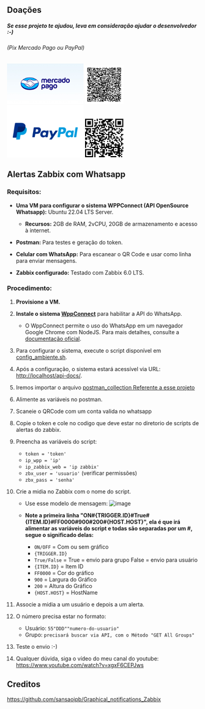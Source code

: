 ## Doações 
##### Se esse projeto te ajudou, leva em consideração ajudar o desenvolvedor :-)
###### (Pix Mercado Pago ou PayPal)


[<img src="https://github.com/marcilioramos/estudos_msr/blob/main/repoimagens/logo-mercadopago.jpg?raw=true" width="200">](https://seu_link_de_doacao_no_Mercado_Pago)
[<img src="https://raw.githubusercontent.com/marcilioramos/estudos_msr/main/repoimagens/qrcode-mercadolivre.jpeg?raw=true" width="100">](https://seu_QR_Code_no_Mercado_Pago)
[<img src="https://raw.githubusercontent.com/marcilioramos/estudos_msr/main/repoimagens/paypal.jpg?raw=true" width="200">](https://seu_link_de_doacao_no_Mercado_Pago)
[<img src="https://raw.githubusercontent.com/marcilioramos/estudos_msr/main/repoimagens/QR%20Code.png?raw=true" width="100">](https://seu_QR_Code_no_Mercado_Pago)



## Alertas Zabbix com Whatsapp

### Requisitos:

- **Uma VM para configurar o sistema WPPConnect (API OpenSource Whatsapp):** Ubuntu 22.04 LTS Server.
  - **Recursos:** 2GB de RAM, 2vCPU, 20GB de armazenamento e acesso à internet.

- **Postman:** Para testes e geração do token.
- **Celular com WhatsApp:** Para escanear o QR Code e usar como linha para enviar mensagens.
- **Zabbix configurado:** Testado com Zabbix 6.0 LTS.

### Procedimento:

1. **Provisione a VM.**
2. **Instale o sistema [WppConnect](https://wppconnect.io/pt-BR/)** para habilitar a API do WhatsApp.
   - O WppConnect permite o uso do WhatsApp em um navegador Google Chrome com NodeJS. Para mais detalhes, consulte a [documentação oficial](https://wppconnect.io/pt-BR/).
   
3. Para configurar o sistema, execute o script disponível em [config_ambiente.sh](https://github.com/marcilioramos/alert_wpp_zabbix/blob/main/config_ambiente.sh).
4. Após a configuração, o sistema estará acessível via URL: [http://localhost/api-docs/](http://localhost/api-docs/).
5. Iremos importar o arquivo [postman_collection Referente a esse projeto](https://github.com/marcilioramos/alert_wpp_zabbix/blob/main/WPPConnect%20API%20REST.postman_collection.json)
6. Alimente as variáveis no postman.
7. Scaneie o QRCode com um conta valida no whatsapp
8. Copie o token e cole no codigo que deve estar no diretorio de scripts de alertas do zabbix.
9. Preencha as variáveis do script:
    - `token = 'token'`
    - `ip_wpp = 'ip'`
    - `ip_zabbix_web = 'ip zabbix'`
    - `zbx_user = 'usuario'` (verificar permissões)
    - `zbx_pass = 'senha'`

10. Crie a midia no Zabbix com o nome do script.
    - Use esse modelo de mensagem:
    ![image](https://github.com/marcilioramos/alert_wpp_zabbix/assets/48597831/92194b00-4586-4e5f-961a-391285b152b3)

    - **Note a primeira linha "ON#{TRIGGER.ID}#True#{ITEM.ID}#FF0000#900#200#{HOST.HOST}", ela é que irá alimentar as variáveis do script e todas são separadas por um #, segue o significado delas:**
      - `ON/OFF` = Com ou sem gráfico
      - `{TRIGGER.ID}`
      - `True/False` = True = envio para grupo False = envio para usuário
      - `{ITEM.ID}` = Item ID
      - `FF0000` = Cor do gráfico
      - `900` = Largura do Gráfico
      - `200` = Altura do Gráfico
      - `{HOST.HOST}` = HostName

11. Associe a midia a um usuário e depois a um alerta.
12. O número precisa estar no formato:
    - Usuário: `55"DDD""numero-do-usuario"`
    - Grupo: `precisará buscar via API, com o Método "GET All Groups"`
14. Teste o envio :-)
15. Qualquer dúvida, siga o vídeo do meu canal do youtube: https://www.youtube.com/watch?v=xgxF6CEPJws

## Creditos
https://github.com/sansaoipb/Graphical_notifications_Zabbix

